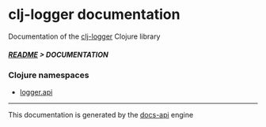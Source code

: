 
# clj-logger documentation

Documentation of the [clj-logger](https://github.com/bithandshake/clj-logger) Clojure library

##### [README](../README.md) > DOCUMENTATION

### Clojure namespaces

* [logger.api](clj/logger/API.md)

---

This documentation is generated by the [docs-api](https://github.com/bithandshake/docs-api) engine

